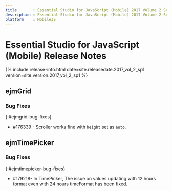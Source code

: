 ```yaml
---
title       : Essential Studio for JavaScript (Mobile) 2017 Volume 2 Service Pack 1 Release Notes
description : Essential Studio for JavaScript (Mobile) 2017 Volume 2 Service Pack 1 Release Notes
platform    : MobileJS
---
```


# Essential Studio for JavaScript (Mobile) Release Notes

{% include release-info.html date=site.releasedate.2017_vol_2_sp1 version=site.version.2017_vol_2_sp1 %} 






## ejmGrid

### Bug Fixes
{:#ejmgrid-bug-fixes}

*  \#176339 - Scroller works fine with `height` set as `auto`.
## ejmTimePicker

### Bug Fixes	
{:#ejmtimepicker-bug-fixes}

* \#179218- In TimePicker, The issue on values updating with 12 hours format even with 24 hours timeFormat has been fixed. 
